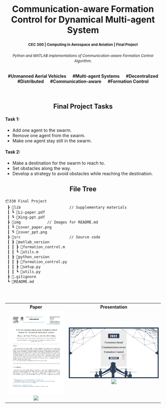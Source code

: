 <h1 align="center">Communication-aware Formation Control for Dynamical Multi-agent System</h1>

<h4 align="center"><small>CEC 300 | Computing in Aerospace and Aviation | Final Project</small></h4>

<h6 align="center"><small>Python and MATLAB implementations of Communication-aware Formation Control Algorithm.</small></h6>

<p align="center"><b>#Unmanned Aerial Vehicles &emsp; #Multi-agent Systems &emsp; #Decentralized<br/>#Distributed &emsp; #Communication-aware &emsp; #Formation Control</b></p>

</br>

<h2 align="center">Final Project Tasks</h2>

#### Task 1: 
- Add one agent to the swarm.
- Remove one agent from the swarm.
- Make one agent stay still in the swarm.

#### Task 2: 
- Make a destination for the swarm to reach to.
- Set obstacles along the way. 
- Develop a strategy to avoid obstacles while reaching the destination.

<h2 align="center">File Tree</h2>

```text
📦330 Final Project
 ┣ 📂lib                      // Supplementary materials
 ┃ ┗ 📜Li-paper.pdf
 ┃ ┗ 📜Xing-ppt.pdf
 ┣ 📂img            // Images for README.md
 ┃ ┗ 📜cover_paper.png
 ┃ ┗ 📜cover_ppt.png
 ┣ 📂src                      // Source code
 ┃ ┣ 📂matlab_version
 ┃ ┃ ┣ 📜formation_control.m
 ┃ ┃ ┗ 📜utils.m
 ┃ ┣ 📂python_version
 ┃ ┃ ┣ 📜formation_control.py
 ┃ ┃ ┣ 📜setup.py
 ┃ ┃ ┗ 📜utils.py
 ┣ 📜.gitignore
 ┗ 📜README.md
```

</br>
</br>

<table>
  <tr>
    <th>Paper</th>
    <th>Presentation</th>
  </tr>
  <tr>
    <td align="center">
          <a href="https://github.com/Sang-Buster/CEC-300-Final/blob/main/lib/Li-paper.pdf"><img src="https://github.com/Sang-Buster/CEC-300-Final/blob/main/img/cover_paper.png?raw=true" /></a>
          <a href="https://github.com/Sang-Buster/CEC-300-Final/blob/main/lib/Li-paper.pdf"><img src="https://img.shields.io/badge/View%20More-282c34?style=for-the-badge&logoColor=white" width="100" /></a>
    </td>
    <td align="center">
          <a href="https://github.com/Sang-Buster/CEC-300-Final/blob/main/lib/Xing-ppt.pdf"><img src="https://github.com/Sang-Buster/CEC-300-Final/blob/main/img/cover_ppt.png?raw=true" /></a>
          <a href="https://github.com/Sang-Buster/CEC-300-Final/blob/main/lib/Xing-ppt.pdf"><img src="https://img.shields.io/badge/View%20More-282c34?style=for-the-badge&logoColor=white" width="100" /></a>
    </td>
  </tr>
</table>
